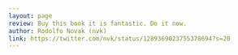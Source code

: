 ```yaml
---
layout: page
review: Buy this book it is fantastic. Do it now.
author: Rodolfo Novak (nvk)
link: https://twitter.com/nvk/status/1289369023755378694?s=20
---
```

